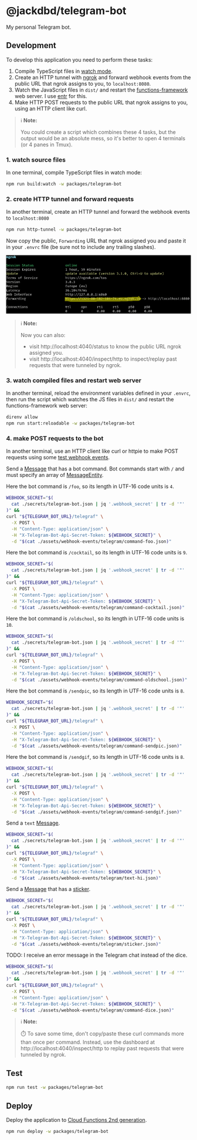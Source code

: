 # @jackdbd/telegram-bot

My personal Telegram bot.

## Development

To develop this application you need to perform these tasks:

1. Compile TypeScript files in [watch mode](https://www.typescriptlang.org/docs/handbook/configuring-watch.html).
1. Create an HTTP tunnel with [ngrok](https://ngrok.com/) and forward webhook events from the public URL that ngrok assigns to you, to `localhost:8080`.
1. Watch the JavaScript files in `dist/` and restart the [functions-framework](https://github.com/GoogleCloudPlatform/functions-framework-nodejs) web server. I use [entr](https://github.com/eradman/entr) for this.
1. Make HTTP POST requests to the public URL that ngrok assigns to you, using an HTTP client like curl.

> :information_source: **Note:**
>
> You could create a script which combines these 4 tasks, but the output would be an absolute mess, so it's better to open 4 terminals (or 4 panes in Tmux).

### 1. watch source files

In one terminal, compile TypeScript files in watch mode:

```sh
npm run build:watch -w packages/telegram-bot
```

### 2. create HTTP tunnel and forward requests

In another terminal, create an HTTP tunnel and forward the webhook events to `localhost:8080`

```sh
npm run http-tunnel -w packages/telegram-bot
```

Now copy the public, `Forwarding` URL that ngrok assigned you and paste it in your `.envrc` file (be sure not to include any trailing slashes).

![http-tunnel-with-ngrok](../../assets/images/http-tunnel-with-ngrok.png)

> :information_source: **Note:**
>
> Now you can also:
> - visit http://localhost:4040/status to know the public URL ngrok assigned you.
> - visit http://localhost:4040/inspect/http to inspect/replay past requests that were tunneled by ngrok.

### 3. watch compiled files and restart web server

In another terminal, reload the environment variables defined in your `.envrc`, then run the script which watches the JS files in `dist/` and restart the functions-framework web server:

```sh
direnv allow
npm run start:reloadable -w packages/telegram-bot
```

### 4. make POST requests to the bot

In another terminal, use an HTTP client like curl or httpie to make POST requests using some [test webhook events](../../assets/webhook-events/telegram/README.md).

Send a [Message](https://core.telegram.org/bots/api#message) that has a bot command. Bot commands start with `/` and must specify an array of [MessageEntity](https://core.telegram.org/bots/api#messageentity).

Here the bot command is `/foo`, so its length in UTF-16 code units is `4`.

```sh
WEBHOOK_SECRET="$(
  cat ./secrets/telegram-bot.json | jq '.webhook_secret' | tr -d '"'
)" &&
curl "${TELEGRAM_BOT_URL}/telegraf" \
  -X POST \
  -H "Content-Type: application/json" \
  -H "X-Telegram-Bot-Api-Secret-Token: ${WEBHOOK_SECRET}" \
  -d "$(cat ./assets/webhook-events/telegram/command-foo.json)"
```

Here the bot command is `/cocktail`, so its length in UTF-16 code units is `9`.

```sh
WEBHOOK_SECRET="$(
  cat ./secrets/telegram-bot.json | jq '.webhook_secret' | tr -d '"'
)" &&
curl "${TELEGRAM_BOT_URL}/telegraf" \
  -X POST \
  -H "Content-Type: application/json" \
  -H "X-Telegram-Bot-Api-Secret-Token: ${WEBHOOK_SECRET}" \
  -d "$(cat ./assets/webhook-events/telegram/command-cocktail.json)"
```

Here the bot command is `/oldschool`, so its length in UTF-16 code units is `10`.

```sh
WEBHOOK_SECRET="$(
  cat ./secrets/telegram-bot.json | jq '.webhook_secret' | tr -d '"'
)" &&
curl "${TELEGRAM_BOT_URL}/telegraf" \
  -X POST \
  -H "Content-Type: application/json" \
  -H "X-Telegram-Bot-Api-Secret-Token: ${WEBHOOK_SECRET}" \
  -d "$(cat ./assets/webhook-events/telegram/command-oldschool.json)"
```

Here the bot command is `/sendpic`, so its length in UTF-16 code units is `8`.

```sh
WEBHOOK_SECRET="$(
  cat ./secrets/telegram-bot.json | jq '.webhook_secret' | tr -d '"'
)" &&
curl "${TELEGRAM_BOT_URL}/telegraf" \
  -X POST \
  -H "Content-Type: application/json" \
  -H "X-Telegram-Bot-Api-Secret-Token: ${WEBHOOK_SECRET}" \
  -d "$(cat ./assets/webhook-events/telegram/command-sendpic.json)"
```

Here the bot command is `/sendgif`, so its length in UTF-16 code units is `8`.

```sh
WEBHOOK_SECRET="$(
  cat ./secrets/telegram-bot.json | jq '.webhook_secret' | tr -d '"'
)" &&
curl "${TELEGRAM_BOT_URL}/telegraf" \
  -X POST \
  -H "Content-Type: application/json" \
  -H "X-Telegram-Bot-Api-Secret-Token: ${WEBHOOK_SECRET}" \
  -d "$(cat ./assets/webhook-events/telegram/command-sendgif.json)"
```

Send a `text` [Message](https://core.telegram.org/bots/api#message).

```sh
WEBHOOK_SECRET="$(
  cat ./secrets/telegram-bot.json | jq '.webhook_secret' | tr -d '"'
)" &&
curl "${TELEGRAM_BOT_URL}/telegraf" \
  -X POST \
  -H "Content-Type: application/json" \
  -H "X-Telegram-Bot-Api-Secret-Token: ${WEBHOOK_SECRET}" \
  -d "$(cat ./assets/webhook-events/telegram/text-hi.json)"
```

Send a [Message](https://core.telegram.org/bots/api#message) that has a [sticker](https://core.telegram.org/bots/api#sticker).

```sh
WEBHOOK_SECRET="$(
  cat ./secrets/telegram-bot.json | jq '.webhook_secret' | tr -d '"'
)" &&
curl "${TELEGRAM_BOT_URL}/telegraf" \
  -X POST \
  -H "Content-Type: application/json" \
  -H "X-Telegram-Bot-Api-Secret-Token: ${WEBHOOK_SECRET}" \
  -d "$(cat ./assets/webhook-events/telegram/sticker.json)"
```

TODO: I receive an error message in the Telegram chat instead of the dice.

```sh
WEBHOOK_SECRET="$(
  cat ./secrets/telegram-bot.json | jq '.webhook_secret' | tr -d '"'
)" &&
curl "${TELEGRAM_BOT_URL}/telegraf" \
  -X POST \
  -H "Content-Type: application/json" \
  -H "X-Telegram-Bot-Api-Secret-Token: ${WEBHOOK_SECRET}" \
  -d "$(cat ./assets/webhook-events/telegram/command-dice.json)"
```

> :information_source: **Note:**
>
> :stopwatch: To save some time, don't copy/paste these curl commands more than once per command. Instead, use the dashboard at http://localhost:4040/inspect/http to replay past requests that were tunneled by ngrok.

## Test

```sh
npm run test -w packages/telegram-bot
```

## Deploy

Deploy the application to [Cloud Functions 2nd generation](https://cloud.google.com/functions/docs/concepts/version-comparison).

```sh
npm run deploy -w packages/telegram-bot
```
